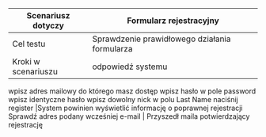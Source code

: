 Scenariusz dotyczy | Formularz rejestracyjny
------------ | -------------
Cel testu | Sprawdzenie prawidłowego działania formularza
Kroki w  scenariuszu | odpowiedź systemu
wpisz adres mailowy do którego masz dostęp
wpisz hasło w pole password
wpisz identyczne hasło
wpisz dowolny nick w polu Last Name
naciśnij register |System powinien wyświetlić informację o poprawnej rejestracji
Sprawdź adres podany wcześniej e-mail | Przyszedł maila potwierdzający rejestrację
